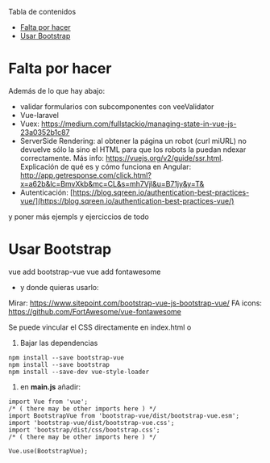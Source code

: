 <!-- START doctoc generated TOC please keep comment here to allow auto update -->
<!-- DON'T EDIT THIS SECTION, INSTEAD RE-RUN doctoc TO UPDATE -->
Tabla de contenidos

- [Falta por hacer](#falta-por-hacer)
- [Usar Bootstrap](#usar-bootstrap)

<!-- END doctoc generated TOC please keep comment here to allow auto update -->

# Falta por hacer
Además de lo que hay abajo:
* validar formularios con subcomponentes con veeValidator
* Vue-laravel
* Vuex: https://medium.com/fullstackio/managing-state-in-vue-js-23a0352b1c87
* ServerSide Rendering: al obtener la página un robot (curl miURL) no devuelve sólo la <app> sino el HTML para que los robots la puedan ndexar correctamente. Más info: https://vuejs.org/v2/guide/ssr.html. Explicación de qué es y cómo funciona en Angular: http://app.getresponse.com/click.html?x=a62b&lc=BmvXkb&mc=CL&s=mh7Vjl&u=B71jy&y=T&
* Autenticación: [https://blog.sqreen.io/authentication-best-practices-vue/](https://blog.sqreen.io/authentication-best-practices-vue/)

y poner más ejempls y ejerciccios de todo

# Usar Bootstrap
vue add bootstrap-vue
vue add fontawesome
- y donde quieras usarlo: 					<font-awesome-icon icon="trash-alt" /> 


Mirar: https://www.sitepoint.com/bootstrap-vue-js-bootstrap-vue/
FA icons: https://github.com/FortAwesome/vue-fontawesome

Se puede vincular el CSS directamente en index.html
o
1. Bajar las dependencias
```[bash]
npm install --save bootstrap-vue
npm install --save bootstrap
npm install --save-dev vue-style-loader
```
1. en **main.js** añadir:
```[jasvascript]
import Vue from 'vue';
/* ( there may be other imports here ) */
import BootstrapVue from 'bootstrap-vue/dist/bootstrap-vue.esm';
import 'bootstrap-vue/dist/bootstrap-vue.css';
import 'bootstrap/dist/css/bootstrap.css';
/* ( there may be other imports here ) */

Vue.use(BootstrapVue);
```
